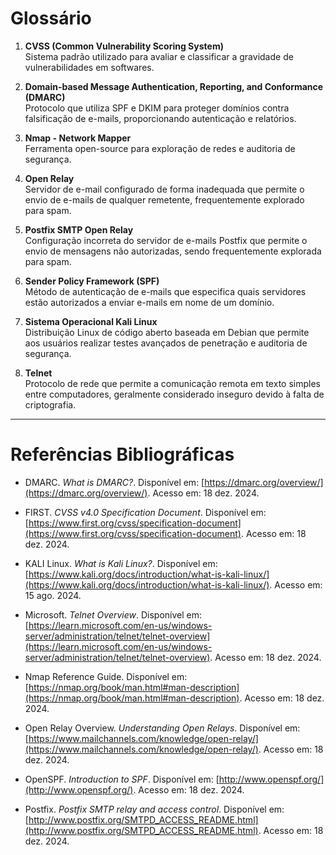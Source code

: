 # Glossário

1. **CVSS (Common Vulnerability Scoring System)**  
   Sistema padrão utilizado para avaliar e classificar a gravidade de vulnerabilidades em softwares.

2. **Domain-based Message Authentication, Reporting, and Conformance (DMARC)**  
   Protocolo que utiliza SPF e DKIM para proteger domínios contra falsificação de e-mails, proporcionando autenticação e relatórios.

3. **Nmap - Network Mapper**  
   Ferramenta open-source para exploração de redes e auditoria de segurança.

4. **Open Relay**  
   Servidor de e-mail configurado de forma inadequada que permite o envio de e-mails de qualquer remetente, frequentemente explorado para spam.

5. **Postfix SMTP Open Relay**  
   Configuração incorreta do servidor de e-mails Postfix que permite o envio de mensagens não autorizadas, sendo frequentemente explorada para spam.

6. **Sender Policy Framework (SPF)**  
   Método de autenticação de e-mails que especifica quais servidores estão autorizados a enviar e-mails em nome de um domínio.

7. **Sistema Operacional Kali Linux**  
   Distribuição Linux de código aberto baseada em Debian que permite aos usuários realizar testes avançados de penetração e auditoria de segurança.

8. **Telnet**  
   Protocolo de rede que permite a comunicação remota em texto simples entre computadores, geralmente considerado inseguro devido à falta de criptografia.

---

# Referências Bibliográficas

- DMARC. *What is DMARC?*. Disponível em: [https://dmarc.org/overview/](https://dmarc.org/overview/). Acesso em: 18 dez. 2024.

- FIRST. *CVSS v4.0 Specification Document*. Disponível em: [https://www.first.org/cvss/specification-document](https://www.first.org/cvss/specification-document). Acesso em: 18 dez. 2024.

- KALI Linux. *What is Kali Linux?*. Disponível em: [https://www.kali.org/docs/introduction/what-is-kali-linux/](https://www.kali.org/docs/introduction/what-is-kali-linux/). Acesso em: 15 ago. 2024.

- Microsoft. *Telnet Overview*. Disponível em: [https://learn.microsoft.com/en-us/windows-server/administration/telnet/telnet-overview](https://learn.microsoft.com/en-us/windows-server/administration/telnet/telnet-overview). Acesso em: 18 dez. 2024.

- Nmap Reference Guide. Disponível em: [https://nmap.org/book/man.html#man-description](https://nmap.org/book/man.html#man-description). Acesso em: 18 dez. 2024.

- Open Relay Overview. *Understanding Open Relays*. Disponível em: [https://www.mailchannels.com/knowledge/open-relay/](https://www.mailchannels.com/knowledge/open-relay/). Acesso em: 18 dez. 2024.

- OpenSPF. *Introduction to SPF*. Disponível em: [http://www.openspf.org/](http://www.openspf.org/). Acesso em: 18 dez. 2024.

- Postfix. *Postfix SMTP relay and access control*. Disponível em: [http://www.postfix.org/SMTPD_ACCESS_README.html](http://www.postfix.org/SMTPD_ACCESS_README.html). Acesso em: 18 dez. 2024.
